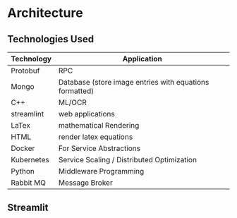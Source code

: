 # Architecture

## Technologies Used

| Technology | Application |
| --- | --- |
| Protobuf | RPC |
| Mongo | Database (store image entries with equations formatted) |
| C++ | ML/OCR |
| streamlint | web applications |
| LaTex | mathematical Rendering |
| HTML | render latex equations |
| Docker | For Service Abstractions |
| Kubernetes | Service Scaling / Distributed Optimization |
| Python | Middleware Programming |
| Rabbit MQ | Message Broker |

## Streamlit